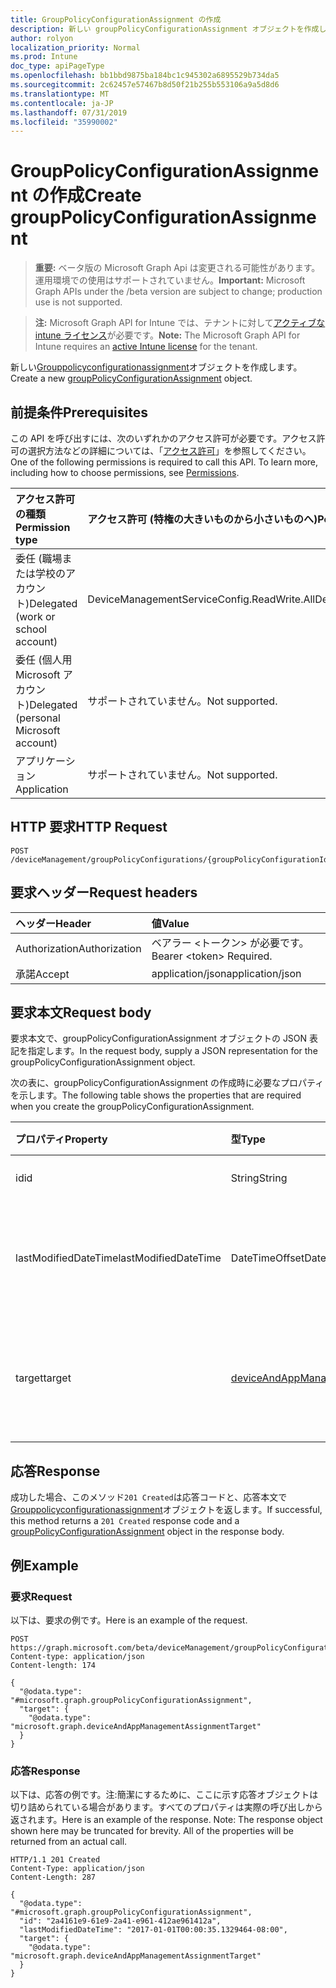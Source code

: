 ```yaml
---
title: GroupPolicyConfigurationAssignment の作成
description: 新しい groupPolicyConfigurationAssignment オブジェクトを作成します。
author: rolyon
localization_priority: Normal
ms.prod: Intune
doc_type: apiPageType
ms.openlocfilehash: bb1bbd9875ba184bc1c945302a6895529b734da5
ms.sourcegitcommit: 2c62457e57467b8d50f21b255b553106a9a5d8d6
ms.translationtype: MT
ms.contentlocale: ja-JP
ms.lasthandoff: 07/31/2019
ms.locfileid: "35990002"
---
```

# <a name="create-grouppolicyconfigurationassignment"></a><span data-ttu-id="15a0f-103">GroupPolicyConfigurationAssignment の作成</span><span class="sxs-lookup"><span data-stu-id="15a0f-103">Create groupPolicyConfigurationAssignment</span></span>

> <span data-ttu-id="15a0f-104">**重要:** ベータ版の Microsoft Graph Api は変更される可能性があります。運用環境での使用はサポートされていません。</span><span class="sxs-lookup"><span data-stu-id="15a0f-104">**Important:** Microsoft Graph APIs under the /beta version are subject to change; production use is not supported.</span></span>

> <span data-ttu-id="15a0f-105">**注:** Microsoft Graph API for Intune では、テナントに対して[アクティブな intune ライセンス](https://go.microsoft.com/fwlink/?linkid=839381)が必要です。</span><span class="sxs-lookup"><span data-stu-id="15a0f-105">**Note:** The Microsoft Graph API for Intune requires an [active Intune license](https://go.microsoft.com/fwlink/?linkid=839381) for the tenant.</span></span>

<span data-ttu-id="15a0f-106">新しい[Grouppolicyconfigurationassignment](../resources/intune-grouppolicy-grouppolicyconfigurationassignment.md)オブジェクトを作成します。</span><span class="sxs-lookup"><span data-stu-id="15a0f-106">Create a new [groupPolicyConfigurationAssignment](../resources/intune-grouppolicy-grouppolicyconfigurationassignment.md) object.</span></span>

## <a name="prerequisites"></a><span data-ttu-id="15a0f-107">前提条件</span><span class="sxs-lookup"><span data-stu-id="15a0f-107">Prerequisites</span></span>
<span data-ttu-id="15a0f-p101">この API を呼び出すには、次のいずれかのアクセス許可が必要です。アクセス許可の選択方法などの詳細については、「[アクセス許可](/graph/permissions-reference)」を参照してください。</span><span class="sxs-lookup"><span data-stu-id="15a0f-p101">One of the following permissions is required to call this API. To learn more, including how to choose permissions, see [Permissions](/graph/permissions-reference).</span></span>

|<span data-ttu-id="15a0f-110">アクセス許可の種類</span><span class="sxs-lookup"><span data-stu-id="15a0f-110">Permission type</span></span>|<span data-ttu-id="15a0f-111">アクセス許可 (特権の大きいものから小さいものへ)</span><span class="sxs-lookup"><span data-stu-id="15a0f-111">Permissions (from most to least privileged)</span></span>|
|:---|:---|
|<span data-ttu-id="15a0f-112">委任 (職場または学校のアカウント)</span><span class="sxs-lookup"><span data-stu-id="15a0f-112">Delegated (work or school account)</span></span>|<span data-ttu-id="15a0f-113">DeviceManagementServiceConfig.ReadWrite.All</span><span class="sxs-lookup"><span data-stu-id="15a0f-113">DeviceManagementServiceConfig.ReadWrite.All</span></span>|
|<span data-ttu-id="15a0f-114">委任 (個人用 Microsoft アカウント)</span><span class="sxs-lookup"><span data-stu-id="15a0f-114">Delegated (personal Microsoft account)</span></span>|<span data-ttu-id="15a0f-115">サポートされていません。</span><span class="sxs-lookup"><span data-stu-id="15a0f-115">Not supported.</span></span>|
|<span data-ttu-id="15a0f-116">アプリケーション</span><span class="sxs-lookup"><span data-stu-id="15a0f-116">Application</span></span>|<span data-ttu-id="15a0f-117">サポートされていません。</span><span class="sxs-lookup"><span data-stu-id="15a0f-117">Not supported.</span></span>|

## <a name="http-request"></a><span data-ttu-id="15a0f-118">HTTP 要求</span><span class="sxs-lookup"><span data-stu-id="15a0f-118">HTTP Request</span></span>
<!-- {
  "blockType": "ignored"
}
-->
``` http
POST /deviceManagement/groupPolicyConfigurations/{groupPolicyConfigurationId}/assignments
```

## <a name="request-headers"></a><span data-ttu-id="15a0f-119">要求ヘッダー</span><span class="sxs-lookup"><span data-stu-id="15a0f-119">Request headers</span></span>
|<span data-ttu-id="15a0f-120">ヘッダー</span><span class="sxs-lookup"><span data-stu-id="15a0f-120">Header</span></span>|<span data-ttu-id="15a0f-121">値</span><span class="sxs-lookup"><span data-stu-id="15a0f-121">Value</span></span>|
|:---|:---|
|<span data-ttu-id="15a0f-122">Authorization</span><span class="sxs-lookup"><span data-stu-id="15a0f-122">Authorization</span></span>|<span data-ttu-id="15a0f-123">ベアラー &lt;トークン&gt; が必要です。</span><span class="sxs-lookup"><span data-stu-id="15a0f-123">Bearer &lt;token&gt; Required.</span></span>|
|<span data-ttu-id="15a0f-124">承諾</span><span class="sxs-lookup"><span data-stu-id="15a0f-124">Accept</span></span>|<span data-ttu-id="15a0f-125">application/json</span><span class="sxs-lookup"><span data-stu-id="15a0f-125">application/json</span></span>|

## <a name="request-body"></a><span data-ttu-id="15a0f-126">要求本文</span><span class="sxs-lookup"><span data-stu-id="15a0f-126">Request body</span></span>
<span data-ttu-id="15a0f-127">要求本文で、groupPolicyConfigurationAssignment オブジェクトの JSON 表記を指定します。</span><span class="sxs-lookup"><span data-stu-id="15a0f-127">In the request body, supply a JSON representation for the groupPolicyConfigurationAssignment object.</span></span>

<span data-ttu-id="15a0f-128">次の表に、groupPolicyConfigurationAssignment の作成時に必要なプロパティを示します。</span><span class="sxs-lookup"><span data-stu-id="15a0f-128">The following table shows the properties that are required when you create the groupPolicyConfigurationAssignment.</span></span>

|<span data-ttu-id="15a0f-129">プロパティ</span><span class="sxs-lookup"><span data-stu-id="15a0f-129">Property</span></span>|<span data-ttu-id="15a0f-130">型</span><span class="sxs-lookup"><span data-stu-id="15a0f-130">Type</span></span>|<span data-ttu-id="15a0f-131">説明</span><span class="sxs-lookup"><span data-stu-id="15a0f-131">Description</span></span>|
|:---|:---|:---|
|<span data-ttu-id="15a0f-132">id</span><span class="sxs-lookup"><span data-stu-id="15a0f-132">id</span></span>|<span data-ttu-id="15a0f-133">String</span><span class="sxs-lookup"><span data-stu-id="15a0f-133">String</span></span>|<span data-ttu-id="15a0f-134">エンティティのキー。</span><span class="sxs-lookup"><span data-stu-id="15a0f-134">Key of the entity.</span></span>|
|<span data-ttu-id="15a0f-135">lastModifiedDateTime</span><span class="sxs-lookup"><span data-stu-id="15a0f-135">lastModifiedDateTime</span></span>|<span data-ttu-id="15a0f-136">DateTimeOffset</span><span class="sxs-lookup"><span data-stu-id="15a0f-136">DateTimeOffset</span></span>|<span data-ttu-id="15a0f-137">エンティティが最後に変更された日付と時刻。</span><span class="sxs-lookup"><span data-stu-id="15a0f-137">The date and time the entity was last modified.</span></span>|
|<span data-ttu-id="15a0f-138">target</span><span class="sxs-lookup"><span data-stu-id="15a0f-138">target</span></span>|[<span data-ttu-id="15a0f-139">deviceAndAppManagementAssignmentTarget</span><span class="sxs-lookup"><span data-stu-id="15a0f-139">deviceAndAppManagementAssignmentTarget</span></span>](../resources/intune-shared-deviceandappmanagementassignmenttarget.md)|<span data-ttu-id="15a0f-140">グループポリシー構成を対象としたグループの種類。</span><span class="sxs-lookup"><span data-stu-id="15a0f-140">The type of groups targeted the group policy configuration.</span></span>|



## <a name="response"></a><span data-ttu-id="15a0f-141">応答</span><span class="sxs-lookup"><span data-stu-id="15a0f-141">Response</span></span>
<span data-ttu-id="15a0f-142">成功した場合、このメソッド`201 Created`は応答コードと、応答本文で[Grouppolicyconfigurationassignment](../resources/intune-grouppolicy-grouppolicyconfigurationassignment.md)オブジェクトを返します。</span><span class="sxs-lookup"><span data-stu-id="15a0f-142">If successful, this method returns a `201 Created` response code and a [groupPolicyConfigurationAssignment](../resources/intune-grouppolicy-grouppolicyconfigurationassignment.md) object in the response body.</span></span>

## <a name="example"></a><span data-ttu-id="15a0f-143">例</span><span class="sxs-lookup"><span data-stu-id="15a0f-143">Example</span></span>

### <a name="request"></a><span data-ttu-id="15a0f-144">要求</span><span class="sxs-lookup"><span data-stu-id="15a0f-144">Request</span></span>
<span data-ttu-id="15a0f-145">以下は、要求の例です。</span><span class="sxs-lookup"><span data-stu-id="15a0f-145">Here is an example of the request.</span></span>
``` http
POST https://graph.microsoft.com/beta/deviceManagement/groupPolicyConfigurations/{groupPolicyConfigurationId}/assignments
Content-type: application/json
Content-length: 174

{
  "@odata.type": "#microsoft.graph.groupPolicyConfigurationAssignment",
  "target": {
    "@odata.type": "microsoft.graph.deviceAndAppManagementAssignmentTarget"
  }
}
```

### <a name="response"></a><span data-ttu-id="15a0f-146">応答</span><span class="sxs-lookup"><span data-stu-id="15a0f-146">Response</span></span>
<span data-ttu-id="15a0f-p102">以下は、応答の例です。注:簡潔にするために、ここに示す応答オブジェクトは切り詰められている場合があります。すべてのプロパティは実際の呼び出しから返されます。</span><span class="sxs-lookup"><span data-stu-id="15a0f-p102">Here is an example of the response. Note: The response object shown here may be truncated for brevity. All of the properties will be returned from an actual call.</span></span>
``` http
HTTP/1.1 201 Created
Content-Type: application/json
Content-Length: 287

{
  "@odata.type": "#microsoft.graph.groupPolicyConfigurationAssignment",
  "id": "2a4161e9-61e9-2a41-e961-412ae961412a",
  "lastModifiedDateTime": "2017-01-01T00:00:35.1329464-08:00",
  "target": {
    "@odata.type": "microsoft.graph.deviceAndAppManagementAssignmentTarget"
  }
}
```





